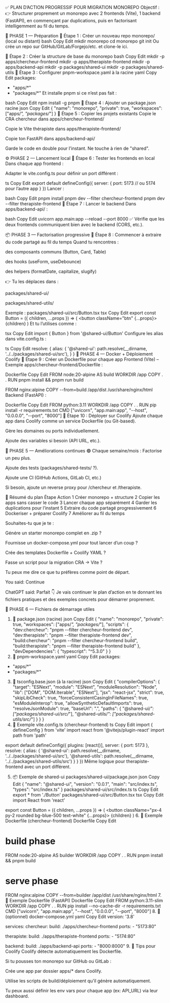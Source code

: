 ✅ PLAN D’ACTION PROGRESSIF POUR MIGRATION MONOREPO
Objectif :
👉 Structurer proprement un monorepo avec 2 frontends (Vite), 1 backend (FastAPI), en commençant par duplications, puis en factorisant intelligemment au fil du temps.

🧩 PHASE 1 — Préparation
🔹 Étape 1 : Créer un nouveau repo monorepo/ (local ou distant)
bash
Copy
Edit
mkdir monorepo
cd monorepo
git init
Ou crée un repo sur GitHub/GitLab/Forgejo/etc. et clone-le ici.

🔹 Étape 2 : Créer la structure de base du monorepo
bash
Copy
Edit
mkdir -p apps/chercheur-frontend
mkdir -p apps/therapiste-frontend
mkdir -p apps/backend-api
mkdir -p packages/shared-ui
mkdir -p packages/shared-utils
🔹 Étape 3 : Configurer pnpm-workspace.yaml à la racine
yaml
Copy
Edit
packages:
  - "apps/*"
  - "packages/*"
Et installe pnpm si ce n’est pas fait :

bash
Copy
Edit
npm install -g pnpm
🔹 Étape 4 : Ajouter un package.json racine
json
Copy
Edit
{
  "name": "monorepo",
  "private": true,
  "workspaces": ["apps/*", "packages/*"]
}
🔹 Étape 5 : Copier les projets existants
Copie le CRA chercheur dans apps/chercheur-frontend/

Copie le Vite thérapiste dans apps/therapiste-frontend/

Copie ton FastAPI dans apps/backend-api/

Garde le code en double pour l’instant. Ne touche à rien de "shared".

⚙️ PHASE 2 — Lancement local
🔹 Étape 6 : Tester les frontends en local
Dans chaque app frontend :

Adapter le vite.config.ts pour définir un port différent :

ts
Copy
Edit
export default defineConfig({
  server: {
    port: 5173 // ou 5174 pour l’autre app
  }
})
Lancer :

bash
Copy
Edit
pnpm install
pnpm dev --filter chercheur-frontend
pnpm dev --filter therapiste-frontend
🔹 Étape 7 : Lancer le backend
Dans apps/backend-api/ :

bash
Copy
Edit
uvicorn app.main:app --reload --port 8000
✅ Vérifie que les deux frontends communiquent bien avec le backend (CORS, etc.).

📦 PHASE 3 — Factorisation progressive
🔹 Étape 8 : Commencer à extraire du code partagé au fil du temps
Quand tu rencontres :

des composants communs (Button, Card, Table)

des hooks (useForm, useDebounce)

des helpers (formatDate, capitalize, slugify)

👉 Tu les déplaces dans :

packages/shared-ui/

packages/shared-utils/

Exemple : packages/shared-ui/src/Button.tsx
tsx
Copy
Edit
export const Button = ({ children, ...props }) => (
  <button className="btn" {...props}>{children}</button>
)
Et tu l’utilises comme :

tsx
Copy
Edit
import { Button } from '@shared-ui/Button'
Configure les alias dans vite.config.ts :

ts
Copy
Edit
resolve: {
  alias: {
    '@shared-ui': path.resolve(__dirname, '../../packages/shared-ui/src'),
  }
}
🐳 PHASE 4 — Docker + Déploiement Coolify
🔹 Étape 9 : Créer un Dockerfile pour chaque app
Frontend (Vite) – Exemple apps/chercheur-frontend/Dockerfile :

Dockerfile
Copy
Edit
FROM node:20-alpine AS build
WORKDIR /app
COPY . .
RUN pnpm install && pnpm run build

FROM nginx:alpine
COPY --from=build /app/dist /usr/share/nginx/html
Backend (FastAPI) :

Dockerfile
Copy
Edit
FROM python:3.11
WORKDIR /app
COPY . .
RUN pip install -r requirements.txt
CMD ["uvicorn", "app.main:app", "--host", "0.0.0.0", "--port", "8000"]
🔹 Étape 10 : Déployer sur Coolify
Ajoute chaque app dans Coolify comme un service Dockerfile (ou Git-based).

Gère les domaines ou ports individuellement.

Ajoute des variables si besoin (API URL, etc.).

🔄 PHASE 5 — Améliorations continues
🟢 Chaque semaine/mois :
Factorise un peu plus.

Ajoute des tests (packages/shared-tests/ ?).

Ajoute une CI (GitHub Actions, GitLab CI, etc.)

Si besoin, ajoute un reverse proxy pour /chercheur et /therapiste.

🧠 Résumé du plan
Étape	Action
1	Créer monorepo + structure
2	Copier les apps sans casser le code
3	Lancer chaque app séparément
4	Garder les duplications pour l’instant
5	Extraire du code partagé progressivement
6	Dockeriser + préparer Coolify
7	Améliorer au fil du temps

Souhaites-tu que je te :

Génére un starter monorepo complet en .zip ?

Fournisse un docker-compose.yml pour tout lancer d’un coup ?

Crée des templates Dockerfile + Coolify YAML ?

Fasse un script pour la migration CRA → Vite ?

Tu peux me dire ce que tu préfères comme point de départ.








You said:
Continue


ChatGPT said:
Parfait 👇 Je vais continuer le plan d’action en te donnant les fichiers pratiques et des exemples concrets pour démarrer proprement.

🧰 PHASE 6 — Fichiers de démarrage utiles
1. 🔧 package.json (racine)
json
Copy
Edit
{
  "name": "monorepo",
  "private": true,
  "workspaces": ["apps/*", "packages/*"],
  "scripts": {
    "dev:chercheur": "pnpm --filter chercheur-frontend dev",
    "dev:therapiste": "pnpm --filter therapiste-frontend dev",
    "build:chercheur": "pnpm --filter chercheur-frontend build",
    "build:therapiste": "pnpm --filter therapiste-frontend build"
  },
  "devDependencies": {
    "typescript": "^5.3.0"
  }
}
2. 🔧 pnpm-workspace.yaml
yaml
Copy
Edit
packages:
  - "apps/*"
  - "packages/*"
3. 🔧 tsconfig.base.json (à la racine)
json
Copy
Edit
{
  "compilerOptions": {
    "target": "ESNext",
    "module": "ESNext",
    "moduleResolution": "Node",
    "lib": ["DOM", "DOM.Iterable", "ESNext"],
    "jsx": "react-jsx",
    "strict": true,
    "skipLibCheck": true,
    "forceConsistentCasingInFileNames": true,
    "esModuleInterop": true,
    "allowSyntheticDefaultImports": true,
    "resolveJsonModule": true,
    "baseUrl": ".",
    "paths": {
      "@shared-ui/*": ["packages/shared-ui/src/*"],
      "@shared-utils/*": ["packages/shared-utils/src/*"]
    }
  }
}
4. 🔧 Exemple vite.config.ts (chercheur-frontend)
ts
Copy
Edit
import { defineConfig } from 'vite'
import react from '@vitejs/plugin-react'
import path from 'path'

export default defineConfig({
  plugins: [react()],
  server: {
    port: 5173
  },
  resolve: {
    alias: {
      '@shared-ui': path.resolve(__dirname, '../../packages/shared-ui/src'),
      '@shared-utils': path.resolve(__dirname, '../../packages/shared-utils/src')
    }
  }
})
Même logique pour therapiste-frontend avec un port différent.

5. 📦 Exemple de shared-ui
packages/shared-ui/package.json
json
Copy
Edit
{
  "name": "@shared-ui",
  "version": "0.0.1",
  "main": "src/index.ts",
  "types": "src/index.ts"
}
packages/shared-ui/src/index.ts
ts
Copy
Edit
export * from './Button'
packages/shared-ui/src/Button.tsx
tsx
Copy
Edit
import React from 'react'

export const Button = ({ children, ...props }) => (
  <button className="px-4 py-2 rounded bg-blue-500 text-white" {...props}>
    {children}
  </button>
)
6. 🐳 Exemple Dockerfile (chercheur-frontend)
Dockerfile
Copy
Edit
# build phase
FROM node:20-alpine AS builder
WORKDIR /app
COPY . .
RUN pnpm install && pnpm build

# serve phase
FROM nginx:alpine
COPY --from=builder /app/dist /usr/share/nginx/html
7. 🐳 Exemple Dockerfile (FastAPI)
Dockerfile
Copy
Edit
FROM python:3.11-slim
WORKDIR /app
COPY . .
RUN pip install --no-cache-dir -r requirements.txt
CMD ["uvicorn", "app.main:app", "--host", "0.0.0.0", "--port", "8000"]
8. 🐳 (optionnel) docker-compose.yml
yaml
Copy
Edit
version: '3.8'

services:
  chercheur:
    build: ./apps/chercheur-frontend
    ports:
      - "5173:80"

  therapiste:
    build: ./apps/therapiste-frontend
    ports:
      - "5174:80"

  backend:
    build: ./apps/backend-api
    ports:
      - "8000:8000"
9. 🧠 Tips pour Coolify
Coolify détecte automatiquement les Dockerfile.

Si tu pousses ton monorepo sur GitHub ou GitLab :

Crée une app par dossier apps/* dans Coolify.

Utilise les scripts de build/déploiement qu’il génère automatiquement.

Tu peux aussi définir les env vars pour chaque app (ex: API_URL) via leur dashboard.